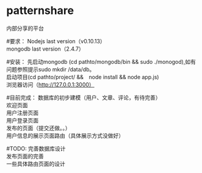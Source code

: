 patternshare
============
内部分享的平台

#要求：
  Nodejs last version（v0.10.13）<br/>
  mongodb last version（2.4.7）<br/>

#安装：
  先启动mongodb (cd pathto/mongodb/bin && sudo ./monogod),如有问题参照提示sudo mkdir /data/db。<br/>
  启动项目(cd pathto/project/ &&　node install && node app.js)<br/>
  浏览器访问（http://127.0.0.1:3000）<br/>

#目前完成：
  数据库的初步建模（用户、文章、评论，有待完善）<br/>
  欢迎页面<br/>
  用户注册页面<br/>
  用户登录页面<br/>
  发布的页面（提交还做。。）<br/>
  用户信息的展示页面路由（具体展示方式没做好）<br/>

#TODO:
  完善数据库设计<br/>
  发布页面的完善<br/>
  一些具体路由页面的设计<br/>

